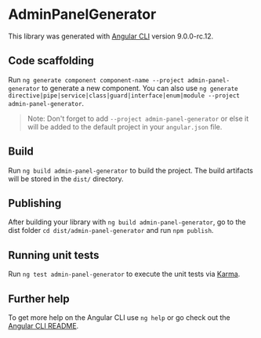 # AdminPanelGenerator

This library was generated with [Angular CLI](https://github.com/angular/angular-cli) version 9.0.0-rc.12.

## Code scaffolding

Run `ng generate component component-name --project admin-panel-generator` to generate a new component. You can also use `ng generate directive|pipe|service|class|guard|interface|enum|module --project admin-panel-generator`.
> Note: Don't forget to add `--project admin-panel-generator` or else it will be added to the default project in your `angular.json` file. 

## Build

Run `ng build admin-panel-generator` to build the project. The build artifacts will be stored in the `dist/` directory.

## Publishing

After building your library with `ng build admin-panel-generator`, go to the dist folder `cd dist/admin-panel-generator` and run `npm publish`.

## Running unit tests

Run `ng test admin-panel-generator` to execute the unit tests via [Karma](https://karma-runner.github.io).

## Further help

To get more help on the Angular CLI use `ng help` or go check out the [Angular CLI README](https://github.com/angular/angular-cli/blob/master/README.md).
